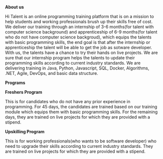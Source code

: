 **About us**

Hi Talent is an online programming training platform that is on a mission to help students and working professionals brush up their skills free of cost. 
We deliver our training through an internship of 3-6 months(for talent with computer science background) and apprenticeship of 6-9 months(for talent who do not have computer science backgroud), which equips the talents with basic programming skills, the end goal is that after the internship or apprenticeship the talent will be able to get the job as sotware developer. 
With us, the talents have a chance to try their hands on live projects. We are sure that our internship program helps the talents to update their programming skills according to current industry standards. 
We are delivering training in Java, Python, Javascript, SQL, Docker, Algorithms, .NET, Agile, DevOps, and basic data structure.


**Programs**

**Freshers Program**

This is for candidates who do not have any prior experience in programming. For 45 days, the candidates are trained based on our training module which equips them with basic programming skills. For the remaining days, they are trained on live projects for which they are provided with a stipend.



**Upskilling Program**

This is for working professionals(who wants to be software developer) who need to upgrade their skills according to current industry standards. They are trained on live projects for which they are provided with a stipend. 

